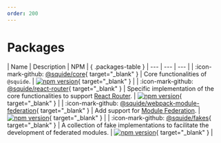 ```yaml
---
order: 200
---
```


# Packages

<style>
.packages-table th:first-of-type {
    width: 40% !important;
}

.packages-table th:nth-of-type(3) {
    min-width: 120px !important;
}
</style>

| Name | Description | NPM | { .packages-table }
| --- | --- | --- |
| :icon-mark-github: [@squide/core](https://github.com/gsoft-inc/wl-squide/tree/main/packages/core){ target="_blank" } | Core functionalities of `@squide`. | [![npm version](https://img.shields.io/npm/v/@squide/core)](https://www.npmjs.com/package/@squide/core){ target="_blank" } |
| :icon-mark-github: [@squide/react-router](https://github.com/gsoft-inc/wl-squide/tree/main/packages/react-router){ target="_blank" } | Specific implementation of the core functionalities to support [React Router](https://reactrouter.com/en/main). | [![npm version](https://img.shields.io/npm/v/@squide/react-router)](https://www.npmjs.com/package/@squide/react-router){ target="_blank" } |
| :icon-mark-github: [@squide/webpack-module-federation](https://github.com/gsoft-inc/wl-squide/tree/main/packages/webpack-module-federation){ target="_blank" } | Add support for [Module Federation](https://webpack.js.org/concepts/module-federation/). | [![npm version](https://img.shields.io/npm/v/@squide/webpack-module-federation)](https://www.npmjs.com/package/@squide/webpack-module-federation){ target="_blank" } |
| :icon-mark-github: [@squide/fakes](https://github.com/gsoft-inc/wl-squide/tree/main/packages/fakes){ target="_blank" } | A collection of fake implementations to facilitate the development of federated modules. | [![npm version](https://img.shields.io/npm/v/@squide/fakes)](https://www.npmjs.com/package/@squide/fakes){ target="_blank" } |
